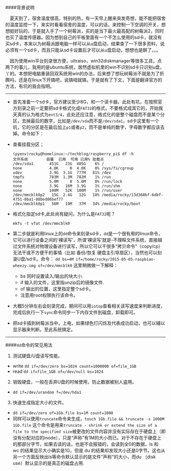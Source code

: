 ####背景说明

&emsp;夏天到了，宿舍温度很高，特别的热，有一天早上醒来突发奇想，能不能把宿舍的温度监控一下，来实时看看宿舍的温度，可以的话，来控制一下空调的开关，想想挺好玩的，于是就入手了一个树莓派，买的是当下最火最高配的树莓派2，同时也买了温度传感器。因为想到自己的平板里面有一个不怎么使用的sd卡，就没有买sd卡，本来以为树莓派跟电脑一样可以从u盘启动，结果查了一下很多资料，说必须有一个sd卡，而且只能从sd卡设置后才可以从u盘启动，想想也是醉了。。。

&emsp;因为使用win平台刻录很方便，ultraiso，win32diskmanager等很多工具，点两下的事儿，我用的是ubuntu系统，居然虚拟机里的win不识别sd卡只识别u盘，丫的。本想把电脑重装回双系统用win的办法，后来想了想玩树莓派不就是为了折腾吗，还是在linux下开搞吧，说搞咱就搞，于是就有了下文，下面是翻译官方的方法，有坑的我会指明。

***

* 首先准备一个sd卡，官方建议至少8G，和一个读卡器。此处有坑，在按照官方刻录之前一定要把sd卡格式化成`FAT32`的格式，不要格式成其它的，开始我天真的认为格式为`ext3/4`，此处还应注意，格式化的是整个磁盘而不是某个分区，去掉最后的数字，比如是`/dev/sda`而不是`/dev/sda1`，sd卡这里有一个坑，它的分区是在最后加上`p1`或者`p2`，而不是单纯的数字，字母数字都应该去掉。命令如下：

 * 查看挂载分区；

   ```
   (pyenv)rocky@homelinux:~/techblog/raspberry_pi$ df -h 
   文件系统        容量  已用  可用 已用% 挂载点
   /dev/sda1       451G   23G  405G    6% /
   none            4.0K     0  4.0K    0% /sys/fs/cgroup
   udev            3.9G  3.1G  777M   81% /dev
   tmpfs           783M  1.3M  782M    1% /run
   none            5.0M     0  5.0M    0% /run/lock
   none            3.9G   16M  3.9G    1% /run/shm
   none            100M   52K  100M    1% /run/user
   /dev/mmcblk0p2   15G  2.4G   12G   18% /media/rocky/13d368bf-6dbf-4751-8ba1-88bed06bef77
   /dev/mmcblk0p1   56M   19M   37M   34% /media/rocky/boot 
   ```

 * 格式化指定sd卡,此处尚有疑问，为什么是`FAT32`呢？

   ```
   mkfs -t vfat /dev/mmcblk0
   ```
* 第二步就是利用linux上的`dd`命令来刻录sd卡，`dd`是一个很有用的linux命令，它可以进行设备之间的‘裸读写’，所谓‘裸读写’就是-不理睬文件系统，直接越过文件系统对物理设备进行读写，所以它可以干很多“拷贝命令”（copy/cp）无法干或不方便干的事情（比如 备份/恢复 硬盘主引导扇区），当然也可以刻录U盘/sd卡。命令： `dd bs=4M if=/home/rocky/2015-05-05-raspbian-wheezy.img of=/dev/mmcblk0` 这里稍微做一下解释：
   
   * bs 同时设置读入/输出的块大小.
   * if 输入的文件，这里指unzip后的镜像文件.
   * of 输出的位置，这里指定整个sd卡。
   * 注意用root权限执行该命令。

* 大概5分钟左右会刻录完成，期间可以用`iotop`查看相关读写速度来判断进度，完成后执行一下`sync`命令同步一下内存文件到磁盘，卸载即可。

* 把sd卡插到树莓派当中，上电，如果绿色灯闪烁及代表成功启动，也可以辅以显示器来判断。至此系统搞定。

***

####`dd`命令的常见用法

1. 测试硬盘/U盘读写性能。

 * write `dd if=/dev/zero bs=1024 count=1000000 of=file_1GB`
 * read `dd if=file_1GB of=/dev/null bs=1024`

2. 销毁硬盘，一般在丢弃U盘的时候使用，防止数据被别人盗用。

 * `dd if=/dev/urandom f=/dev/hda1` 

3. 快速生成指定大小的文件。

 * `dd if=/dev/zero of=1Gb.file bs=1M count=1000`
 * 同样可以使用`truncate`命令来生成，`touch 1Gb.file && truncate -s 1000M 1Gb.file` 这个命令是用来`truncate - shrink or extend the size of a file to the specified size`被更改的文件内容并没有实际存在于硬盘上（即没有分配对应的inode），只是“声称”有1M的大小而已。对于不存在于硬盘上的那部分字节，如果去读的话，也是不会报错的，会读到全0的数据，ls 和 wc 的结果显示大小确实是1G，但是 du 的结果却发现大小还是0字节。这也从另一个方面反映出ls等命令默认显示的是文件“声称”的大小，而du （disk use）默认显示的是真正的磁盘占用.
